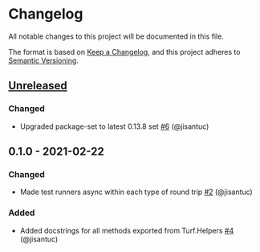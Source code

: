 # Changelog
All notable changes to this project will be documented in this file.

The format is based on [Keep a Changelog](https://keepachangelog.com/en/1.0.0/),
and this project adheres to [Semantic Versioning](https://semver.org/spec/v2.0.0.html).

## [Unreleased]
### Changed
- Upgraded package-set to latest 0.13.8 set [#6](https://github.com/jisantuc/purescript-turf/pull/6) (@jisantuc)

## 0.1.0 - 2021-02-22
### Changed
- Made test runners async within each type of round trip [#2](https://github.com/jisantuc/purescript-turf/pull/2) (@jisantuc)

### Added
- Added docstrings for all methods exported from Turf.Helpers [#4](https://github.com/jisantuc/purescript-turf/pull/4) (@jisantuc)

[Unreleased]: https://github.com/jisantuc/purescript-turf/compare/v0.1.0...HEAD
